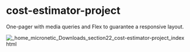 # cost-estimator-project

One-pager with media queries and Flex to guarantee a responsive layout.

![_home_micronetic_Downloads_section22_cost-estimator-project_index html](https://user-images.githubusercontent.com/84669111/232907076-23bc3c44-2bb9-4ad8-9ae0-cbbfa87ef846.png)
